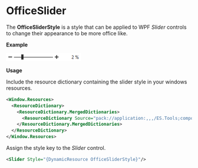 # OfficeSlider

The **OfficeSliderStyle** is a style that can be applied to WPF *Slider* controls to change their appearance to be more office like.

**Example**

![OfficeSlider example](Images/OfficeSlider.png "Office Slider")

**Usage**

Include the resource dictionary containing the slider style in your windows resources.

``` XML
<Window.Resources>
  <ResourceDictionary>
    <ResourceDictionary.MergedDictionaries>
      <ResourceDictionary Source="pack://application:,,,/ES.Tools;component/Themes/OfficeSlider.xaml" />
    </ResourceDictionary.MergedDictionaries>
  </ResourceDictionary>
</Window.Resources>
```

Assign the style key to the *Slider* control.

``` XML
<Slider Style="{DynamicResource OfficeSliderStyle}"/>
```